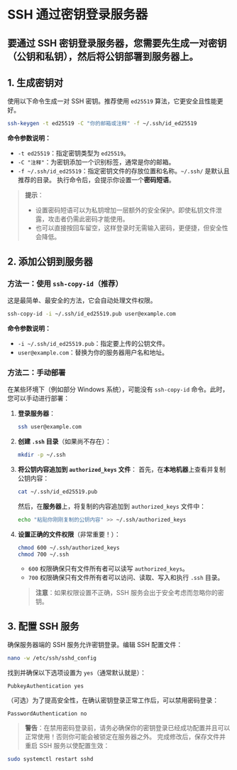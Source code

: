 # SSH 通过密钥登录服务器
要通过 SSH 密钥登录服务器，您需要先生成一对密钥（公钥和私钥），然后将公钥部署到服务器上。
---
## 1. 生成密钥对
使用以下命令生成一对 SSH 密钥。推荐使用 `ed25519` 算法，它更安全且性能更好。
```bash
ssh-keygen -t ed25519 -C "你的邮箱或注释" -f ~/.ssh/id_ed25519
```
**命令参数说明：**
*   `-t ed25519`：指定密钥类型为 `ed25519`。
*   `-C "注释"`：为密钥添加一个识别标签，通常是你的邮箱。
*   `-f ~/.ssh/id_ed25519`：指定密钥文件的存放位置和名称。`~/.ssh/` 是默认且推荐的目录。
执行命令后，会提示你设置一个**密码短语**。
> **提示**：
> *   设置密码短语可以为私钥增加一层额外的安全保护。即使私钥文件泄露，攻击者仍需此密码才能使用。
> *   也可以直接按回车留空，这样登录时无需输入密码，更便捷，但安全性会降低。
## 2. 添加公钥到服务器
### 方法一：使用 `ssh-copy-id`（推荐）
这是最简单、最安全的方法，它会自动处理文件权限。
```bash
ssh-copy-id -i ~/.ssh/id_ed25519.pub user@example.com
```
**命令参数说明：**
*   `-i ~/.ssh/id_ed25519.pub`：指定要上传的公钥文件。
*   `user@example.com`：替换为你的服务器用户名和地址。
### 方法二：手动部署
在某些环境下（例如部分 Windows 系统），可能没有 `ssh-copy-id` 命令。此时，您可以手动进行部署：
1.  **登录服务器**：
    ```bash
    ssh user@example.com
    ```
2.  **创建 `.ssh` 目录**（如果尚不存在）：
    ```bash
    mkdir -p ~/.ssh
    ```
3.  **将公钥内容追加到 `authorized_keys` 文件**：
    首先，在**本地机器**上查看并复制公钥内容：
    ```bash
    cat ~/.ssh/id_ed25519.pub
    ```
    然后，在**服务器**上，将复制的内容追加到 `authorized_keys` 文件中：
    ```bash
    echo "粘贴你刚刚复制的公钥内容" >> ~/.ssh/authorized_keys
    ```
4.  **设置正确的文件权限**（非常重要！）：
    ```bash
    chmod 600 ~/.ssh/authorized_keys
    chmod 700 ~/.ssh
    ```
    *   `600` 权限确保只有文件所有者可以读写 `authorized_keys`。
    *   `700` 权限确保只有文件所有者可以访问、读取、写入和执行 `.ssh` 目录。
    > **注意**：如果权限设置不正确，SSH 服务会出于安全考虑而忽略你的密钥。
## 3. 配置 SSH 服务
确保服务器端的 SSH 服务允许密钥登录。编辑 SSH 配置文件：
```bash
nano -w /etc/ssh/sshd_config
```
找到并确保以下选项设置为 `yes`（通常默认就是）：
```config
PubkeyAuthentication yes
```
（可选）为了提高安全性，在确认密钥登录正常工作后，可以禁用密码登录：
```config
PasswordAuthentication no
```
> **警告**：在禁用密码登录前，请务必确保你的密钥登录已经成功配置并且可以正常使用！否则你可能会被锁定在服务器之外。
完成修改后，保存文件并重启 SSH 服务以使配置生效：
```bash
sudo systemctl restart sshd
```
